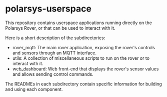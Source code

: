 # polarsys-userspace

This repository contains userspace applications running directly on the Polarsys Rover, or that can be used to interact with it.

Here is a short description of the subdirectories:

* rover_mqtt: The main rover application, exposing the rover's controls and sensors through an MQTT interface.
* utils: A collection of miscellaneous scripts to run on the rover or to interact with it.
* web_dashboard: Web front-end that displays the rover's sensor values and allows sending control commands.

The READMEs in each subdirectory contain specific information for building and using each component.

